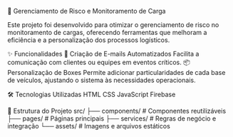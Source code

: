🚛 Gerenciamento de Risco e Monitoramento de Carga

Este projeto foi desenvolvido para otimizar o gerenciamento de risco no monitoramento de cargas, oferecendo ferramentas que melhoram a eficiência e a personalização dos processos logísticos.

✨ Funcionalidades
📧 Criação de E-mails Automatizados
Facilita a comunicação com clientes ou equipes em eventos críticos.
📦 Personalização de Boxes
Permite adicionar particularidades de cada base de veículos, ajustando o sistema às necessidades operacionais.

🛠 Tecnologias Utilizadas
HTML
CSS
JavaScript
Firebase

📖 Estrutura do Projeto
src/
├── components/    # Componentes reutilizáveis
├── pages/         # Páginas principais
├── services/      # Regras de negócio e integração
└── assets/        # Imagens e arquivos estáticos
